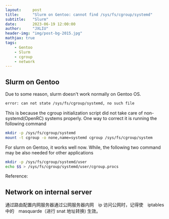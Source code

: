 ```yaml
---
layout:     post
title:      "Slurm on Gentoo: cannot find /sys/fs/cgroup/systemd"
subtitle:   "Slurm"
date:       2023-06-19 12:00:00
author:     "JXLIU"
header-img: "img/post-bg-2015.jpg"
mathjax: true
tags:
    - Gentoo
    - Slurm
    - cgroup
    - network
---
```


## Slurm on Gentoo

Due to some reason, slurm doesn't work normally on Gentoo OS.

```bash
error: can not state /sys/fs/cgroup/systemd, no such file
```
This is because the cgroup initialization script did not take care of non-systemd(OpenRC) systems properly. 
One way to correct it is running the following command

```bash
mkdir -p /sys/fs/cgroup/systemd
mount -t cgroup -o none,name=systemd cgroup /sys/fs/cgroup/system
```

For slurm on Gentoo, it works well now. While, the following two command may be also needed for other applications
```bash
mkdir -p /sys/fs/cgroup/systemd/user
echo $$ > /sys/fs/cgroup/systemd/user/cgroup.procs 
```

Reference: [](https://github.com/moby/moby/issues/18922)

## Network on internal server

通过路由配置内网服务器通过公网服务器内网　ip 访问公网时，记得使　iptables 中的　masquarde（进行 snat 地址转换) 生效。
